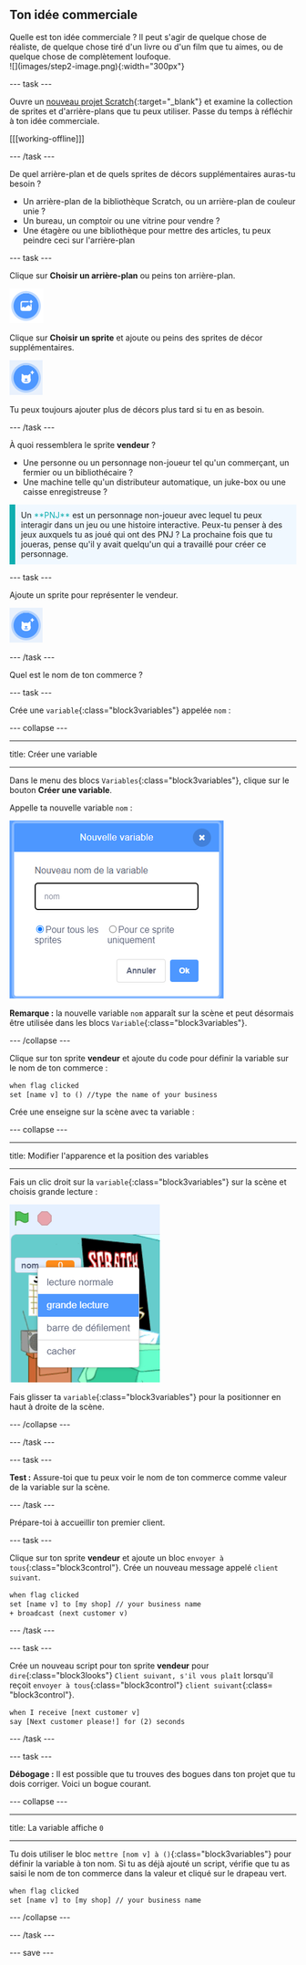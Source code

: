 ## Ton idée commerciale

<div style="display: flex; flex-wrap: wrap">
<div style="flex-basis: 200px; flex-grow: 1; margin-right: 15px;">
Quelle est ton idée commerciale ? Il peut s'agir de quelque chose de réaliste, de quelque chose tiré d'un livre ou d'un film que tu aimes, ou de quelque chose de complètement loufoque.
</div>
<div>
![](images/step2-image.png){:width="300px"}
</div>
</div>

--- task ---

Ouvre un [nouveau projet Scratch](http://rpf.io/scratch-new){:target="_blank"} et examine la collection de sprites et d'arrière-plans que tu peux utiliser. Passe du temps à réfléchir à ton idée commerciale.

[[[working-offline]]]

--- /task ---

De quel arrière-plan et de quels sprites de décors supplémentaires auras-tu besoin ?
+ Un arrière-plan de la bibliothèque Scratch, ou un arrière-plan de couleur unie ?
+ Un bureau, un comptoir ou une vitrine pour vendre ?
+ Une étagère ou une bibliothèque pour mettre des articles, tu peux peindre ceci sur l'arrière-plan

--- task ---

Clique sur **Choisir un arrière-plan** ou peins ton arrière-plan.

![](images/choose-backdrop-icon.png)

Clique sur **Choisir un sprite** et ajoute ou peins des sprites de décor supplémentaires.

![](images/choose-sprite-icon.png)

Tu peux toujours ajouter plus de décors plus tard si tu en as besoin.

--- /task ---

À quoi ressemblera le sprite **vendeur** ?
+ Une personne ou un personnage non-joueur tel qu'un commerçant, un fermier ou un bibliothécaire ?
+ Une machine telle qu'un distributeur automatique, un juke-box ou une caisse enregistreuse ?

<p style="border-left: solid; border-width:10px; border-color: #0faeb0; background-color: aliceblue; padding: 10px;">
Un <span style="color: #0faeb0">**PNJ**</span> est un personnage non-joueur avec lequel tu peux interagir dans un jeu ou une histoire interactive. Peux-tu penser à des jeux auxquels tu as joué qui ont des PNJ ? La prochaine fois que tu joueras, pense qu'il y avait quelqu'un qui a travaillé pour créer ce personnage.
</p>

--- task ---

Ajoute un sprite pour représenter le vendeur.

![](images/choose-sprite-icon.png)

--- /task ---

Quel est le nom de ton commerce ?

--- task ---

Crée une `variable`{:class="block3variables"} appelée `nom` :

--- collapse ---

---

title: Créer une variable

---

Dans le menu des blocs `Variables`{:class="block3variables"}, clique sur le bouton **Créer une variable**.

Appelle ta nouvelle variable `nom` :

![La fenêtre contextuelle Nouvelle variable avec la saisie de texte "nom".](images/new-variable.png)

**Remarque :** la nouvelle variable `nom` apparaît sur la scène et peut désormais être utilisée dans les blocs `Variable`{:class="block3variables"}.

--- /collapse ---

Clique sur ton sprite **vendeur** et ajoute du code pour définir la variable sur le nom de ton commerce :

```blocks3
when flag clicked
set [name v] to () //type the name of your business
```

Crée une enseigne sur la scène avec ta variable :

--- collapse ---

---

title: Modifier l'apparence et la position des variables

---

Fais un clic droit sur la `variable`{:class="block3variables"} sur la scène et choisis grande lecture :

![Menu contextuel affichant les options de format avec la "grande lecture" sélectionnée.](images/large-readout.png)

Fais glisser ta `variable`{:class="block3variables"} pour la positionner en haut à droite de la scène.

--- /collapse ---

--- /task ---

--- task ---

**Test :** Assure-toi que tu peux voir le nom de ton commerce comme valeur de la variable sur la scène.

--- /task ---

Prépare-toi à accueillir ton premier client.

--- task ---

Clique sur ton sprite **vendeur** et ajoute un bloc `envoyer à tous`{:class="block3control"}. Crée un nouveau message appelé `client suivant`.

```blocks3
when flag clicked
set [name v] to [my shop] // your business name
+ broadcast (next customer v)
```

--- /task ---

--- task ---

Crée un nouveau script pour ton sprite **vendeur** pour `dire`{:class="block3looks"} `Client suivant, s'il vous plaît` lorsqu'il reçoit `envoyer à tous`{:class="block3control"} `client suivant`{:class= "block3control"}.

```blocks3
when I receive [next customer v] 
say [Next customer please!] for (2) seconds
```

--- /task ---

--- task ---

**Débogage :** Il est possible que tu trouves des bogues dans ton projet que tu dois corriger. Voici un bogue courant.

--- collapse ---

---

title: La variable affiche `0`

---

Tu dois utiliser le bloc `mettre [nom v] à ()`{:class="block3variables"} pour définir la variable à ton nom. Si tu as déjà ajouté un script, vérifie que tu as saisi le nom de ton commerce dans la valeur et cliqué sur le drapeau vert.

```blocks3
when flag clicked
set [name v] to [my shop] // your business name
```

--- /collapse ---

--- /task ---

--- save ---
